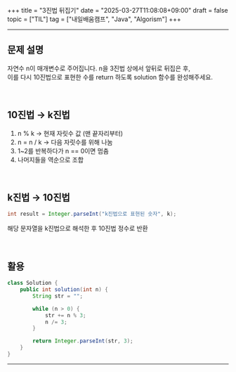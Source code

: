 +++
title = "3진법 뒤집기"
date = "2025-03-27T11:08:08+09:00"
draft = false
topic = ["TIL"]
tag = ["내일배움캠프", "Java", "Algorism"]
+++

---

## 문제 설명
자연수 n이 매개변수로 주어집니다. n을 3진법 상에서 앞뒤로 뒤집은 후,  
이를 다시 10진법으로 표현한 수를 return 하도록 solution 함수를 완성해주세요.  

<br>

## 10진법 → k진법
1. n % k → 현재 자릿수 값 (맨 끝자리부터)
2. n = n / k → 다음 자릿수를 위해 나눔
3. 1~2를 반복하다가 n == 0이면 멈춤
4. 나머지들을 역순으로 조합

<br>

## k진법 → 10진법
```java
int result = Integer.parseInt("k진법으로 표현된 숫자", k);
```
해당 문자열을 k진법으로 해석한 후 10진법 정수로 반환

<br>

## 활용
```java
class Solution {
    public int solution(int n) {
        String str = "";

        while (n > 0) {
            str += n % 3;
            n /= 3;
        }

        return Integer.parseInt(str, 3);
    }
}
```

---